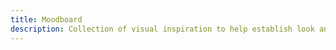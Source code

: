 ```yaml
---
title: Moodboard
description: Collection of visual inspiration to help establish look and feel for a brand or product.
---
```

